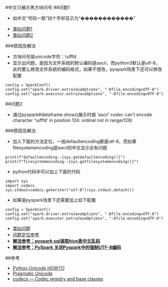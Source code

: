 #中文只展示黑方块问号
##问题1
* 如中文“号码一致”四个字却显示为“������������”
- [类似问题1](https://stackoverflow.com/questions/68033489/how-to-solve-encoding-problem-in-pyspark-dataframe)
- [类似问题2](https://stackoverflow.com/questions/67018672/pyspark-unicodeencodeerror-ascii-codec-cant-encode-character-ufffd-in-p)

###原因及解法
* 方块问号是unicode字符：\ufffd
* 显示出问题，是因为文件系统的默认编码是ascii，而python3默认是utf-8，此时要么修改文件系统的编码格式，如果不想改，pyspark场景下还可以修改配置

~~~
config = SparkConf()
config.set("spark.driver.extraJavaOptions", "-Dfile.encoding=UTF-8")
config.set("spark.executor.extraJavaOptions", "-Dfile.encoding=UTF-8")
~~~

##问题2
* 通过pyspark#dataframe.show()展示时报 'ascii' codec can't encode character '\ufffd' in position 124: ordinal not in range(128)

###原因及解法
* 加入下面的方法定位，一般defaultencoding都是utf-8，而如果filesystemencoding是ascii则中文显示会有问题

~~~
print(f"defaultencoding--{sys.getdefaultencoding()}")
print(f"filesystemencoding--{sys.getfilesystemencoding()}")
~~~
* python代码中可以加上下面的代码

~~~
import sys
import codecs
sys.stdout=codecs.getwriter("utf-8")(sys.stdout.detach())
~~~
* 如果是pyspark场景下还需要加上如下配置

~~~
config = SparkConf()
config.set("spark.driver.extraJavaOptions", "-Dfile.encoding=UTF-8")
config.set("spark.executor.extraJavaOptions", "-Dfile.encoding=UTF-8")
~~~
* [类似问题](https://stackoverflow.com/questions/9942594/unicodeencodeerror-ascii-codec-cant-encode-character-u-xa0-in-position-20)
* [问题定位参考](https://blog.csdn.net/whatday/article/details/107086244)
* **[解法参考：pyspark sql读取hive表中文乱码](https://juejin.cn/s/pyspark%20sql%E8%AF%BB%E5%8F%96hive%E8%A1%A8%E4%B8%AD%E6%96%87%E4%B9%B1%E7%A0%81)**
* **[解法参考：PySpark 关闭Pyspark中的强制UTF-8编码](https://geek-docs.com/pyspark-docs/pyspark-questions/401_pyspark_turn_off_force_utf8_encoding_in_pyspark.html)**

##参考
* [Python Unicode HOWTO](https://docs.python.org/3.8/howto/unicode.html#the-unicode-type)
* [Pragmatic Unicode](https://nedbatchelder.com/text/unipain.html)
* [codecs — Codec registry and base classes](https://docs.python.org/3/library/codecs.html#standard-encodings)